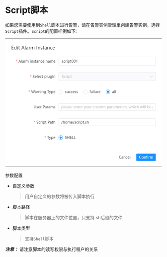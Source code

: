 # Script脚本

如果您需要使用到`Shell`脚本进行告警，请在告警实例管理里创建告警实例，选择`Script`插件。`Script`的配置样例如下:

![dingtalk-plugin](../../../../img/alert/script-plugin.png)

参数配置

* 自定义参数

  > 用户自定义的参数将被传入脚本执行

* 脚本路径

  > 脚本在服务器上的文件位置，只支持.sh后缀的文件

* 脚本类型

  > 支持`Shell`脚本

**_注意：_** 请注意脚本的读写权限与执行租户的关系


